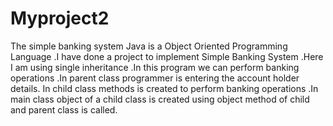 # Myproject2
The simple banking system
Java is a Object Oriented Programming Language .I have done a project to implement Simple Banking
System .Here I am using single inheritance .In this program we can perform banking operations .In
parent class programmer is entering the account holder details. In child class methods is created to
perform banking operations .In main class object of a child class is created using object method of
child and parent class is called.

